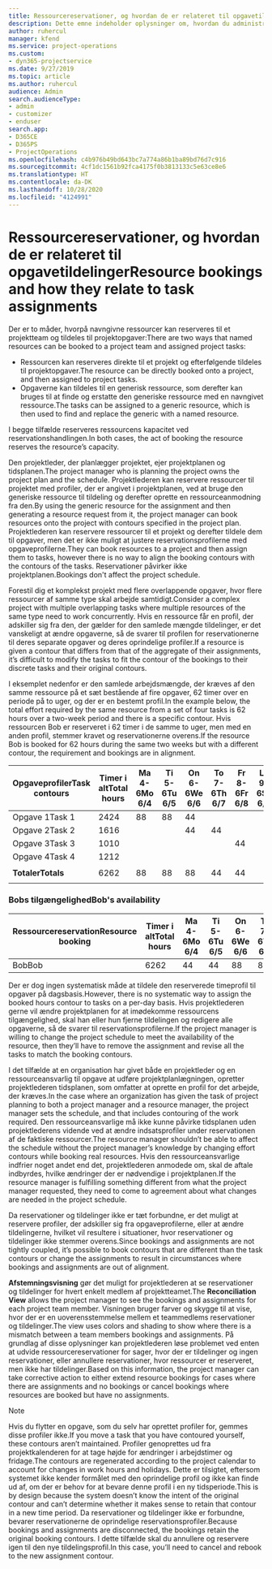 ```yaml
---
title: Ressourcereservationer, og hvordan de er relateret til opgavetildelinger
description: Dette emne indeholder oplysninger om, hvordan du administrerer navngivne ressourcer, ressourcereservationer og opgavetildelinger, og hvordan de er relateret til hinanden.
author: ruhercul
manager: kfend
ms.service: project-operations
ms.custom:
- dyn365-projectservice
ms.date: 9/27/2019
ms.topic: article
ms.author: ruhercul
audience: Admin
search.audienceType:
- admin
- customizer
- enduser
search.app:
- D365CE
- D365PS
- ProjectOperations
ms.openlocfilehash: c4b976b49bd643bc7a774a86b1ba89bd76d7c916
ms.sourcegitcommit: 4cf1dc1561b92fca4175f0b3813133c5e63ce8e6
ms.translationtype: HT
ms.contentlocale: da-DK
ms.lasthandoff: 10/28/2020
ms.locfileid: "4124991"
---
```

# <a name="resource-bookings-and-how-they-relate-to-task-assignments"></a><span data-ttu-id="bc743-103">Ressourcereservationer, og hvordan de er relateret til opgavetildelinger</span><span class="sxs-lookup"><span data-stu-id="bc743-103">Resource bookings and how they relate to task assignments</span></span>


<span data-ttu-id="bc743-104">Der er to måder, hvorpå navngivne ressourcer kan reserveres til et projektteam og tildeles til projektopgaver:</span><span class="sxs-lookup"><span data-stu-id="bc743-104">There are two ways that named resources can be booked to a project team and assigned project tasks:</span></span>

- <span data-ttu-id="bc743-105">Ressourcen kan reserveres direkte til et projekt og efterfølgende tildeles til projektopgaver.</span><span class="sxs-lookup"><span data-stu-id="bc743-105">The resource can be directly booked onto a project, and then assigned to project tasks.</span></span>
- <span data-ttu-id="bc743-106">Opgaverne kan tildeles til en generisk ressource, som derefter kan bruges til at finde og erstatte den generiske ressource med en navngivet ressource.</span><span class="sxs-lookup"><span data-stu-id="bc743-106">The tasks can be assigned to a generic resource, which is then used to find and replace the generic with a named resource.</span></span> 

<span data-ttu-id="bc743-107">I begge tilfælde reserveres ressourcens kapacitet ved reservationshandlingen.</span><span class="sxs-lookup"><span data-stu-id="bc743-107">In both cases, the act of booking the resource reserves the resource’s capacity.</span></span>

<span data-ttu-id="bc743-108">Den projektleder, der planlægger projektet, ejer projektplanen og tidsplanen.</span><span class="sxs-lookup"><span data-stu-id="bc743-108">The project manager who is planning the project owns the project plan and the schedule.</span></span> <span data-ttu-id="bc743-109">Projektlederen kan reservere ressourcer til projektet med profiler, der er angivet i projektplanen, ved at bruge den generiske ressource til tildeling og derefter oprette en ressourceanmodning fra den.</span><span class="sxs-lookup"><span data-stu-id="bc743-109">By using the generic resource for the assignment and then generating a resource request from it, the project manager can book resources onto the project with contours specified in the project plan.</span></span> <span data-ttu-id="bc743-110">Projektlederen kan reservere ressourcer til et projekt og derefter tildele dem til opgaver, men det er ikke muligt at justere reservationsprofilerne med opgaveprofilerne.</span><span class="sxs-lookup"><span data-stu-id="bc743-110">They can book resources to a project and then assign them to tasks, however there is no way to align the booking contours with the contours of the tasks.</span></span> <span data-ttu-id="bc743-111">Reservationer påvirker ikke projektplanen.</span><span class="sxs-lookup"><span data-stu-id="bc743-111">Bookings don't affect the project schedule.</span></span>

<span data-ttu-id="bc743-112">Forestil dig et komplekst projekt med flere overlappende opgaver, hvor flere ressourcer af samme type skal arbejde samtidigt.</span><span class="sxs-lookup"><span data-stu-id="bc743-112">Consider a complex project with multiple overlapping tasks where multiple resources of the same type need to work concurrently.</span></span> <span data-ttu-id="bc743-113">Hvis en ressource får en profil, der adskiller sig fra den, der gælder for den samlede mængde tildelinger, er det vanskeligt at ændre opgaverne, så de svarer til profilen for reservationerne til deres separate opgaver og deres oprindelige profiler.</span><span class="sxs-lookup"><span data-stu-id="bc743-113">If a resource is given a contour that differs from that of the aggregate of their assignments, it’s difficult to modify the tasks to fit the contour of the bookings to their discrete tasks and their original contours.</span></span>

<span data-ttu-id="bc743-114">I eksemplet nedenfor er den samlede arbejdsmængde, der kræves af den samme ressource på et sæt bestående af fire opgaver, 62 timer over en periode på to uger, og der er en bestemt profil.</span><span class="sxs-lookup"><span data-stu-id="bc743-114">In the example below, the total effort required by the same resource from a set of four tasks is 62 hours over a two-week period and there is a specific contour.</span></span> <span data-ttu-id="bc743-115">Hvis ressourcen Bob er reserveret i 62 timer i de samme to uger, men med en anden profil, stemmer kravet og reservationerne overens.</span><span class="sxs-lookup"><span data-stu-id="bc743-115">If the resource Bob is booked for 62 hours during the same two weeks but with a different contour, the requirement and bookings are in alignment.</span></span>

| <span data-ttu-id="bc743-116">**Opgaveprofiler**</span><span class="sxs-lookup"><span data-stu-id="bc743-116">**Task contours**</span></span>    | <span data-ttu-id="bc743-117">**Timer i alt**</span><span class="sxs-lookup"><span data-stu-id="bc743-117">**Total hours**</span></span> | <span data-ttu-id="bc743-118">Ma 4-6</span><span class="sxs-lookup"><span data-stu-id="bc743-118">Mo 6/4</span></span> | <span data-ttu-id="bc743-119">Ti 5-6</span><span class="sxs-lookup"><span data-stu-id="bc743-119">Tu 6/5</span></span> | <span data-ttu-id="bc743-120">On 6-6</span><span class="sxs-lookup"><span data-stu-id="bc743-120">We 6/6</span></span> | <span data-ttu-id="bc743-121">To 7-6</span><span class="sxs-lookup"><span data-stu-id="bc743-121">Th 6/7</span></span> | <span data-ttu-id="bc743-122">Fr 8-6</span><span class="sxs-lookup"><span data-stu-id="bc743-122">Fr 6/8</span></span> | <span data-ttu-id="bc743-123">Lø 9-6</span><span class="sxs-lookup"><span data-stu-id="bc743-123">Sa 6/9</span></span> | <span data-ttu-id="bc743-124">Sø 10-6</span><span class="sxs-lookup"><span data-stu-id="bc743-124">Su 6/10</span></span> | <span data-ttu-id="bc743-125">Ma 11-6</span><span class="sxs-lookup"><span data-stu-id="bc743-125">Mo 6/11</span></span> | <span data-ttu-id="bc743-126">Ti 12-6</span><span class="sxs-lookup"><span data-stu-id="bc743-126">Tu 6/12</span></span> | <span data-ttu-id="bc743-127">On 13-6</span><span class="sxs-lookup"><span data-stu-id="bc743-127">We 6/13</span></span> | <span data-ttu-id="bc743-128">To 14-6</span><span class="sxs-lookup"><span data-stu-id="bc743-128">Th 6/14</span></span> | <span data-ttu-id="bc743-129">Fr 15-6</span><span class="sxs-lookup"><span data-stu-id="bc743-129">Fr 6/15</span></span> |
|----------------------|-----------------|--------|--------|--------|--------|--------|--------|---------|---------|---------|---------|---------|---------|
| <span data-ttu-id="bc743-130">Opgave 1</span><span class="sxs-lookup"><span data-stu-id="bc743-130">Task 1</span></span>               | <span data-ttu-id="bc743-131">24</span><span class="sxs-lookup"><span data-stu-id="bc743-131">24</span></span>              | <span data-ttu-id="bc743-132">8</span><span class="sxs-lookup"><span data-stu-id="bc743-132">8</span></span>      | <span data-ttu-id="bc743-133">8</span><span class="sxs-lookup"><span data-stu-id="bc743-133">8</span></span>      | <span data-ttu-id="bc743-134">4</span><span class="sxs-lookup"><span data-stu-id="bc743-134">4</span></span>      |        |        |        |         |         |         | <span data-ttu-id="bc743-135">4</span><span class="sxs-lookup"><span data-stu-id="bc743-135">4</span></span>       |         |         |
| <span data-ttu-id="bc743-136">Opgave 2</span><span class="sxs-lookup"><span data-stu-id="bc743-136">Task 2</span></span>               | <span data-ttu-id="bc743-137">16</span><span class="sxs-lookup"><span data-stu-id="bc743-137">16</span></span>              |        |        | <span data-ttu-id="bc743-138">4</span><span class="sxs-lookup"><span data-stu-id="bc743-138">4</span></span>      | <span data-ttu-id="bc743-139">4</span><span class="sxs-lookup"><span data-stu-id="bc743-139">4</span></span>      |        |        |         | <span data-ttu-id="bc743-140">8</span><span class="sxs-lookup"><span data-stu-id="bc743-140">8</span></span>       |         |         |         |         |
| <span data-ttu-id="bc743-141">Opgave 3</span><span class="sxs-lookup"><span data-stu-id="bc743-141">Task 3</span></span>               | <span data-ttu-id="bc743-142">10</span><span class="sxs-lookup"><span data-stu-id="bc743-142">10</span></span>              |        |        |        |        | <span data-ttu-id="bc743-143">4</span><span class="sxs-lookup"><span data-stu-id="bc743-143">4</span></span>      |        |         |         | <span data-ttu-id="bc743-144">4</span><span class="sxs-lookup"><span data-stu-id="bc743-144">4</span></span>       |         | <span data-ttu-id="bc743-145">2</span><span class="sxs-lookup"><span data-stu-id="bc743-145">2</span></span>       |         |
| <span data-ttu-id="bc743-146">Opgave 4</span><span class="sxs-lookup"><span data-stu-id="bc743-146">Task 4</span></span>               | <span data-ttu-id="bc743-147">12</span><span class="sxs-lookup"><span data-stu-id="bc743-147">12</span></span>              |        |        |        |        |        |        |         |         |         | <span data-ttu-id="bc743-148">4</span><span class="sxs-lookup"><span data-stu-id="bc743-148">4</span></span>       |         | <span data-ttu-id="bc743-149">8</span><span class="sxs-lookup"><span data-stu-id="bc743-149">8</span></span>       |
|                      |                 |        |        |        |        |        |        |         |         |         |         |         |         |
| <span data-ttu-id="bc743-150">**Totaler**</span><span class="sxs-lookup"><span data-stu-id="bc743-150">**Totals**</span></span>           | <span data-ttu-id="bc743-151">62</span><span class="sxs-lookup"><span data-stu-id="bc743-151">62</span></span>              | <span data-ttu-id="bc743-152">8</span><span class="sxs-lookup"><span data-stu-id="bc743-152">8</span></span>      | <span data-ttu-id="bc743-153">8</span><span class="sxs-lookup"><span data-stu-id="bc743-153">8</span></span>      | <span data-ttu-id="bc743-154">8</span><span class="sxs-lookup"><span data-stu-id="bc743-154">8</span></span>      | <span data-ttu-id="bc743-155">4</span><span class="sxs-lookup"><span data-stu-id="bc743-155">4</span></span>      | <span data-ttu-id="bc743-156">4</span><span class="sxs-lookup"><span data-stu-id="bc743-156">4</span></span>      |        |         | <span data-ttu-id="bc743-157">8</span><span class="sxs-lookup"><span data-stu-id="bc743-157">8</span></span>       | <span data-ttu-id="bc743-158">4</span><span class="sxs-lookup"><span data-stu-id="bc743-158">4</span></span>       | <span data-ttu-id="bc743-159">8</span><span class="sxs-lookup"><span data-stu-id="bc743-159">8</span></span>       | <span data-ttu-id="bc743-160">2</span><span class="sxs-lookup"><span data-stu-id="bc743-160">2</span></span>       | <span data-ttu-id="bc743-161">8</span><span class="sxs-lookup"><span data-stu-id="bc743-161">8</span></span>       |
|                      |                 |        |        |        |        |        |        |         |         |         |         |

### <a name="bobs-availability"></a><span data-ttu-id="bc743-162">Bobs tilgængelighed</span><span class="sxs-lookup"><span data-stu-id="bc743-162">Bob's availability</span></span>
| <span data-ttu-id="bc743-163">**Ressourcereservation**</span><span class="sxs-lookup"><span data-stu-id="bc743-163">**Resource   booking**</span></span> | <span data-ttu-id="bc743-164">**Timer i alt**</span><span class="sxs-lookup"><span data-stu-id="bc743-164">**Total hours**</span></span> | <span data-ttu-id="bc743-165">Ma 4-6</span><span class="sxs-lookup"><span data-stu-id="bc743-165">Mo 6/4</span></span> | <span data-ttu-id="bc743-166">Ti 5-6</span><span class="sxs-lookup"><span data-stu-id="bc743-166">Tu 6/5</span></span> | <span data-ttu-id="bc743-167">On 6-6</span><span class="sxs-lookup"><span data-stu-id="bc743-167">We 6/6</span></span> | <span data-ttu-id="bc743-168">To 7-6</span><span class="sxs-lookup"><span data-stu-id="bc743-168">Th 6/7</span></span> | <span data-ttu-id="bc743-169">Fr 8-6</span><span class="sxs-lookup"><span data-stu-id="bc743-169">Fr 6/8</span></span> | <span data-ttu-id="bc743-170">Lø 9-6</span><span class="sxs-lookup"><span data-stu-id="bc743-170">Sa 6/9</span></span> | <span data-ttu-id="bc743-171">Sø 10-6</span><span class="sxs-lookup"><span data-stu-id="bc743-171">Su 6/10</span></span> | <span data-ttu-id="bc743-172">Ma 11-6</span><span class="sxs-lookup"><span data-stu-id="bc743-172">Mo 6/11</span></span> | <span data-ttu-id="bc743-173">Ti 12-6</span><span class="sxs-lookup"><span data-stu-id="bc743-173">Tu 6/12</span></span> | <span data-ttu-id="bc743-174">On 13-6</span><span class="sxs-lookup"><span data-stu-id="bc743-174">We 6/13</span></span> | <span data-ttu-id="bc743-175">To 14-6</span><span class="sxs-lookup"><span data-stu-id="bc743-175">Th 6/14</span></span> | <span data-ttu-id="bc743-176">Fr 15-6</span><span class="sxs-lookup"><span data-stu-id="bc743-176">Fr 6/15</span></span> |
|------------------------|-----------------|--------|--------|--------|--------|--------|--------|---------|---------|---------|---------|---------|---------|
| <span data-ttu-id="bc743-177">Bob</span><span class="sxs-lookup"><span data-stu-id="bc743-177">Bob</span></span>                    | <span data-ttu-id="bc743-178">62</span><span class="sxs-lookup"><span data-stu-id="bc743-178">62</span></span>              | <span data-ttu-id="bc743-179">4</span><span class="sxs-lookup"><span data-stu-id="bc743-179">4</span></span>      | <span data-ttu-id="bc743-180">4</span><span class="sxs-lookup"><span data-stu-id="bc743-180">4</span></span>      | <span data-ttu-id="bc743-181">8</span><span class="sxs-lookup"><span data-stu-id="bc743-181">8</span></span>      | <span data-ttu-id="bc743-182">8</span><span class="sxs-lookup"><span data-stu-id="bc743-182">8</span></span>      | <span data-ttu-id="bc743-183">8</span><span class="sxs-lookup"><span data-stu-id="bc743-183">8</span></span>      |        |         | <span data-ttu-id="bc743-184">4</span><span class="sxs-lookup"><span data-stu-id="bc743-184">4</span></span>       | <span data-ttu-id="bc743-185">4</span><span class="sxs-lookup"><span data-stu-id="bc743-185">4</span></span>       | <span data-ttu-id="bc743-186">8</span><span class="sxs-lookup"><span data-stu-id="bc743-186">8</span></span>       | <span data-ttu-id="bc743-187">8</span><span class="sxs-lookup"><span data-stu-id="bc743-187">8</span></span>       | <span data-ttu-id="bc743-188">6</span><span class="sxs-lookup"><span data-stu-id="bc743-188">6</span></span>       |

<span data-ttu-id="bc743-189">Der er dog ingen systematisk måde at tildele den reserverede timeprofil til opgaver på dagsbasis.</span><span class="sxs-lookup"><span data-stu-id="bc743-189">However, there is no systematic way to assign the booked hours contour to tasks on a per-day basis.</span></span> <span data-ttu-id="bc743-190">Hvis projektlederen gerne vil ændre projektplanen for at imødekomme ressourcens tilgængelighed, skal han eller hun fjerne tildelingen og redigere alle opgaverne, så de svarer til reservationsprofilerne.</span><span class="sxs-lookup"><span data-stu-id="bc743-190">If the project manager is willing to change the project schedule to meet the availability of the resource, then they’ll have to remove the assignment and revise all the tasks to match the booking contours.</span></span>

<span data-ttu-id="bc743-191">I det tilfælde at en organisation har givet både en projektleder og en ressourceansvarlig til opgave at udføre projektplanlægningen, opretter projektlederen tidsplanen, som omfatter at oprette en profil for det arbejde, der kræves.</span><span class="sxs-lookup"><span data-stu-id="bc743-191">In the case where an organization has given the task of project planning to both a project manager and a resource manager, the project manager sets the schedule, and that includes contouring of the work required.</span></span> <span data-ttu-id="bc743-192">Den ressourceansvarlige må ikke kunne påvirke tidsplanen uden projektlederens vidende ved at ændre indsatsprofiler under reservationen af de faktiske ressourcer.</span><span class="sxs-lookup"><span data-stu-id="bc743-192">The resource manager shouldn’t be able to affect the schedule without the project manager’s knowledge by changing effort contours while booking real resources.</span></span> <span data-ttu-id="bc743-193">Hvis den ressourceansvarlige indfrier noget andet end det, projektlederen anmodede om, skal de aftale indbyrdes, hvilke ændringer der er nødvendige i projektplanen.</span><span class="sxs-lookup"><span data-stu-id="bc743-193">If the resource manager is fulfilling something different from what the project manager requested, they need to come to agreement about what changes are needed in the project schedule.</span></span>

<span data-ttu-id="bc743-194">Da reservationer og tildelinger ikke er tæt forbundne, er det muligt at reservere profiler, der adskiller sig fra opgaveprofilerne, eller at ændre tildelingerne, hvilket vil resultere i situationer, hvor reservationer og tildelinger ikke stemmer overens.</span><span class="sxs-lookup"><span data-stu-id="bc743-194">Since bookings and assignments are not tightly coupled, it’s possible to book contours that are different than the task contours or change the assignments to result in circumstances where bookings and assignments are out of alignment.</span></span>

<span data-ttu-id="bc743-195">**Afstemningsvisning** gør det muligt for projektlederen at se reservationer og tildelinger for hvert enkelt medlem af projektteamet.</span><span class="sxs-lookup"><span data-stu-id="bc743-195">The **Reconciliation View** allows the project manager to see the bookings and assignments for each project team member.</span></span> <span data-ttu-id="bc743-196">Visningen bruger farver og skygge til at vise, hvor der er en uoverensstemmelse mellem et teammedlems reservationer og tildelinger.</span><span class="sxs-lookup"><span data-stu-id="bc743-196">The view uses colors and shading to show where there is a mismatch between a team members bookings and assignments.</span></span> <span data-ttu-id="bc743-197">På grundlag af disse oplysninger kan projektlederen løse problemet ved enten at udvide ressourcereservationer for sager, hvor der er tildelinger og ingen reservationer, eller annullere reservationer, hvor ressourcer er reserveret, men ikke har tildelinger.</span><span class="sxs-lookup"><span data-stu-id="bc743-197">Based on this information, the project manager can take corrective action to either extend resource bookings for cases where there are assignments and no bookings or cancel bookings where resources are booked but have no assignments.</span></span>

> [!NOTE]
> <span data-ttu-id="bc743-198">Hvis du flytter en opgave, som du selv har oprettet profiler for, gemmes disse profiler ikke.</span><span class="sxs-lookup"><span data-stu-id="bc743-198">If you move a task that you have contoured yourself, these contours aren’t maintained.</span></span> <span data-ttu-id="bc743-199">Profiler genoprettes ud fra projektkalenderen for at tage højde for ændringer i arbejdstimer og fridage.</span><span class="sxs-lookup"><span data-stu-id="bc743-199">The contours are regenerated according to the project calendar to account for changes in work hours and holidays.</span></span> <span data-ttu-id="bc743-200">Dette er tilsigtet, eftersom systemet ikke kender formålet med den oprindelige profil og ikke kan finde ud af, om der er behov for at bevare denne profil i en ny tidsperiode.</span><span class="sxs-lookup"><span data-stu-id="bc743-200">This is by design because the system doesn’t know the intent of the original contour and can’t determine whether it makes sense to retain that contour in a new time period.</span></span> <span data-ttu-id="bc743-201">Da reservationer og tildelinger ikke er forbundne, bevarer reservationerne de oprindelige reservationsprofiler.</span><span class="sxs-lookup"><span data-stu-id="bc743-201">Because bookings and assignments are disconnected, the bookings retain the original booking contours.</span></span> <span data-ttu-id="bc743-202">I dette tilfælde skal du annullere og reservere igen til den nye tildelingsprofil.</span><span class="sxs-lookup"><span data-stu-id="bc743-202">In this case, you’ll need to cancel and rebook to the new assignment contour.</span></span>

